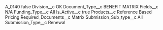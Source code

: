 <?xml version="1.0" encoding="UTF-8"?>
<CustomMetadata xmlns="http://soap.sforce.com/2006/04/metadata" xmlns:xsi="http://www.w3.org/2001/XMLSchema-instance" xmlns:xsd="http://www.w3.org/2001/XMLSchema">
    <label>A_0140</label>
    <protected>false</protected>
    <values>
        <field>Division__c</field>
        <value xsi:type="xsd:string">OK</value>
    </values>
    <values>
        <field>Document_Type__c</field>
        <value xsi:type="xsd:string">BENEFIT MATRIX</value>
    </values>
    <values>
        <field>Fields__c</field>
        <value xsi:type="xsd:string">N/A</value>
    </values>
    <values>
        <field>Funding_Type__c</field>
        <value xsi:type="xsd:string">All</value>
    </values>
    <values>
        <field>Is_Active__c</field>
        <value xsi:type="xsd:boolean">true</value>
    </values>
    <values>
        <field>Products__c</field>
        <value xsi:type="xsd:string">Reference Based Pricing</value>
    </values>
    <values>
        <field>Required_Documents__c</field>
        <value xsi:type="xsd:string">Matrix</value>
    </values>
    <values>
        <field>Submission_Sub_type__c</field>
        <value xsi:type="xsd:string">All</value>
    </values>
    <values>
        <field>Submission_Type__c</field>
        <value xsi:type="xsd:string">Renewal</value>
    </values>
</CustomMetadata>
